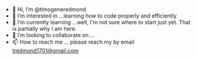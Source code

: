 - 👋 Hi, I’m @timogeneredmond 
- 👀 I’m interested in ...learning how to code properly and efficiently
- 🌱 I’m currently learning ...well, I'm not sure where to start just yet. That is partially why I am here.
- 💞️ I’m looking to collaborate on ...
- 📫 How to reach me ... please reach my by email tredmond1701@gmail.com

<!---
timogeneredmond/timogeneredmond is a ✨ special ✨ repository because its `README.md` (this file) appears on your GitHub profile.
You can click the Preview link to take a look at your changes.
--->
